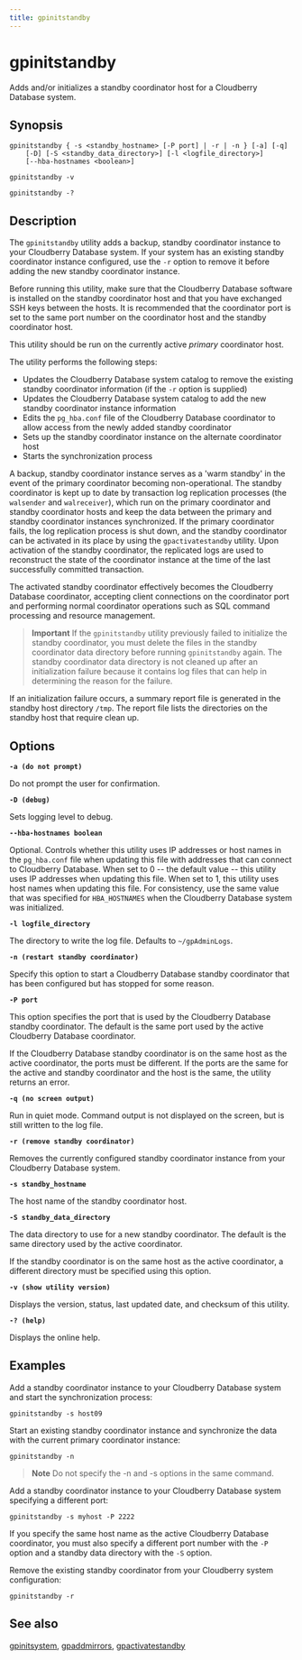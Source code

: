 ```yaml
---
title: gpinitstandby
---
```


# gpinitstandby

Adds and/or initializes a standby coordinator host for a Cloudberry Database system.

## Synopsis

```shell
gpinitstandby { -s <standby_hostname> [-P port] | -r | -n } [-a] [-q] 
    [-D] [-S <standby_data_directory>] [-l <logfile_directory>] 
    [--hba-hostnames <boolean>] 

gpinitstandby -v 

gpinitstandby -?
```

## Description

The `gpinitstandby` utility adds a backup, standby coordinator instance to your Cloudberry Database system. If your system has an existing standby coordinator instance configured, use the `-r` option to remove it before adding the new standby coordinator instance.

Before running this utility, make sure that the Cloudberry Database software is installed on the standby coordinator host and that you have exchanged SSH keys between the hosts. It is recommended that the coordinator port is set to the same port number on the coordinator host and the standby coordinator host.

This utility should be run on the currently active *primary* coordinator host.

The utility performs the following steps:

- Updates the Cloudberry Database system catalog to remove the existing standby coordinator information (if the `-r` option is supplied)
- Updates the Cloudberry Database system catalog to add the new standby coordinator instance information
- Edits the `pg_hba.conf` file of the Cloudberry Database coordinator to allow access from the newly added standby coordinator
- Sets up the standby coordinator instance on the alternate coordinator host
- Starts the synchronization process

A backup, standby coordinator instance serves as a 'warm standby' in the event of the primary coordinator becoming non-operational. The standby coordinator is kept up to date by transaction log replication processes (the `walsender` and `walreceiver`), which run on the primary coordinator and standby coordinator hosts and keep the data between the primary and standby coordinator instances synchronized. If the primary coordinator fails, the log replication process is shut down, and the standby coordinator can be activated in its place by using the `gpactivatestandby` utility. Upon activation of the standby coordinator, the replicated logs are used to reconstruct the state of the coordinator instance at the time of the last successfully committed transaction.

The activated standby coordinator effectively becomes the Cloudberry Database coordinator, accepting client connections on the coordinator port and performing normal coordinator operations such as SQL command processing and resource management.

> **Important** If the `gpinitstandby` utility previously failed to initialize the standby coordinator, you must delete the files in the standby coordinator data directory before running `gpinitstandby` again. The standby coordinator data directory is not cleaned up after an initialization failure because it contains log files that can help in determining the reason for the failure.

If an initialization failure occurs, a summary report file is generated in the standby host directory `/tmp`. The report file lists the directories on the standby host that require clean up.

## Options

**`-a (do not prompt)`**

Do not prompt the user for confirmation.

**`-D (debug)`**

Sets logging level to debug.

**`--hba-hostnames boolean`**

Optional. Controls whether this utility uses IP addresses or host names in the `pg_hba.conf` file when updating this file with addresses that can connect to Cloudberry Database. When set to 0 -- the default value -- this utility uses IP addresses when updating this file. When set to 1, this utility uses host names when updating this file. For consistency, use the same value that was specified for `HBA_HOSTNAMES` when the Cloudberry Database system was initialized. <!-- For information about how Cloudberry Database resolves host names in the `pg_hba.conf` file, see [Configuring Client Authentication](../../admin_guide/client_auth.html). -->

**`-l logfile_directory`**

The directory to write the log file. Defaults to `~/gpAdminLogs`.

**`-n (restart standby coordinator)`**

Specify this option to start a Cloudberry Database standby coordinator that has been configured but has stopped for some reason.

**`-P port`**

This option specifies the port that is used by the Cloudberry Database standby coordinator. The default is the same port used by the active Cloudberry Database coordinator.

If the Cloudberry Database standby coordinator is on the same host as the active coordinator, the ports must be different. If the ports are the same for the active and standby coordinator and the host is the same, the utility returns an error.

**`-q (no screen output)`**

Run in quiet mode. Command output is not displayed on the screen, but is still written to the log file.

**`-r (remove standby coordinator)`**

Removes the currently configured standby coordinator instance from your Cloudberry Database system.

**`-s standby_hostname`**

The host name of the standby coordinator host.

**`-S standby_data_directory`**

The data directory to use for a new standby coordinator. The default is the same directory used by the active coordinator.

If the standby coordinator is on the same host as the active coordinator, a different directory must be specified using this option.

**`-v (show utility version)`**

Displays the version, status, last updated date, and checksum of this utility.

**`-? (help)`**

Displays the online help.

## Examples

Add a standby coordinator instance to your Cloudberry Database system and start the synchronization process:

```shell
gpinitstandby -s host09
```

Start an existing standby coordinator instance and synchronize the data with the current primary coordinator instance:

```shell
gpinitstandby -n
```

> **Note** Do not specify the -n and -s options in the same command.

Add a standby coordinator instance to your Cloudberry Database system specifying a different port:

```shell
gpinitstandby -s myhost -P 2222
```

If you specify the same host name as the active Cloudberry Database coordinator, you must also specify a different port number with the `-P` option and a standby data directory with the `-S` option.

Remove the existing standby coordinator from your Cloudberry system configuration:

```shell
gpinitstandby -r
```

## See also

[gpinitsystem](/docs/sys-utilities/gpinitsystem.md), [gpaddmirrors](/docs/sys-utilities/gpaddmirrors.md), [gpactivatestandby](/docs/sys-utilities/gpactivatestandby.md)
